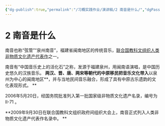 ```yaml
---
{"dg-publish":true,"permalink":"/习概实践作业/演讲稿/2 南音是什么/","dgPassFrontmatter":true}
---
```



# 2 南音是什么

南音也称“弦管”“泉州南音”，福建省闽南地区的传统音乐，[联合国教科文组织](https://baike.baidu.com/item/%E8%81%94%E5%90%88%E5%9B%BD%E6%95%99%E7%A7%91%E6%96%87%E7%BB%84%E7%BB%87/265071?fromModule=lemma_inlink)[人类非物质文化遗产代表作](https://baike.baidu.com/item/%E4%BA%BA%E7%B1%BB%E9%9D%9E%E7%89%A9%E8%B4%A8%E6%96%87%E5%8C%96%E9%81%97%E4%BA%A7%E4%BB%A3%E8%A1%A8%E4%BD%9C/14707501?fromModule=lemma_inlink)之一。



南音有“中国音乐史上的活化石”之称，发源于福建泉州，用闽南语演唱，是中国历史悠久的汉族音乐。 **两汉、晋、唐、两宋等朝代的中原移民把音乐文化带入**以泉州为中心的闽南地区**，并与当地民间音乐融合，形成了具有中原古乐遗韵的文化表现形式。 **



2006年5月20日，经国务院批准列入第一批国家级非物质文化遗产名录，编号为Ⅱ-71 。



**2009年9月30日在联合国教科文组织政府间组织大会上，南音正式列入人类非物质文化遗产代表作名录中。 **

